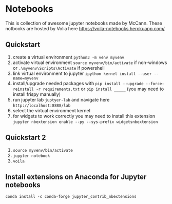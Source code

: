 # Notebooks
This is collection of awesome jupyter notebooks made by McCann. These notbooks are hosted by Volia here https://voila-notebooks.herokuapp.com/

## Quickstart
1. create a virtual environment `python3 -m venv myvenv`
2. activate virtual environment `source myvenv/bin/activate` if non-windows or `.\myvenv\Scripts\Activate` if powershell
3. link virtual environment to jupyter `ipython kernel install --user --name=myvenv`
4. install/upgrade needed packages with `pip install --upgrade --force-reinstall -r requirements.txt` or `pip install _____` (you may need to install frispy manually)
5. run jupyter lab `juptyer-lab` and navigate here `http://localhost:8888/lab`
6. select the virtual environment kernel
7. for widgets to work correctly you may need to install this extension `jupyter nbextension enable --py --sys-prefix widgetsnbextension`

## Quickstart 2
1. `source myvenv/bin/activate`
1. `jupyter notebook`
2. `voila`

## Install extensions on Anaconda for Jupyter notebooks
`conda install -c conda-forge jupyter_contrib_nbextensions`
